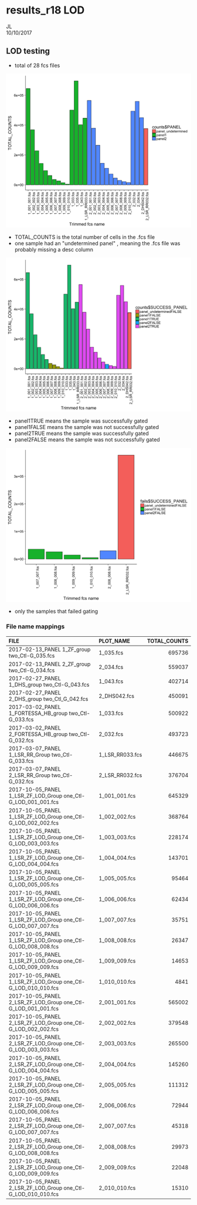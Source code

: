 # results_r18 LOD
JL  
10/10/2017  

##  LOD testing





- total of 28 fcs files

![](LOD_files/figure-html/unnamed-chunk-1-1.png)<!-- -->

- TOTAL_COUNTS is the total number of cells in the .fcs file
- one sample had an "undetermined panel" , meaning the .fcs file was probably missing a desc column


![](LOD_files/figure-html/unnamed-chunk-2-1.png)<!-- -->

- panel1TRUE means the sample was successfully gated
- panel1FALSE means the sample was not successfully gated
- panel2TRUE means the sample was successfully gated
- panel2FALSE means the sample was not successfully gated


![](LOD_files/figure-html/unnamed-chunk-3-1.png)<!-- -->



- only the samples that failed gating

### File name mappings 


|FILE                                                          |PLOT_NAME       | TOTAL_COUNTS|
|:-------------------------------------------------------------|:---------------|------------:|
|2017-02-13_PANEL 1_ZF_group two_Ctl-G_035.fcs                 |1_035.fcs       |       695736|
|2017-02-13_PANEL 2_ZF_group two_Ctl-G_034.fcs                 |2_034.fcs       |       559037|
|2017-02-27_PANEL 1_DHS_group two_Ctl-G_043.fcs                |1_043.fcs       |       402714|
|2017-02-27_PANEL 2_DHS_group two_Ctl_G_042.fcs                |2_DHS042.fcs    |       450091|
|2017-03-02_PANEL 1_FORTESSA_HB_group two_Ctl-G_033.fcs        |1_033.fcs       |       500922|
|2017-03-02_PANEL 2_FORTESSA_HB_group two_Ctl-G_032.fcs        |2_032.fcs       |       493723|
|2017-03-07_PANEL 1_LSR_RR_Group two_Ctl-G_033.fcs             |1_LSR_RR033.fcs |       446675|
|2017-03-07_PANEL 2_LSR_RR_Group two_Ctl-G_032.fcs             |2_LSR_RR032.fcs |       376704|
|2017-10-05_PANEL 1_LSR_ZF_LOD_Group one_Ctl-G_LOD_001_001.fcs |1_001_001.fcs   |       645329|
|2017-10-05_PANEL 1_LSR_ZF_LOD_Group one_Ctl-G_LOD_002_002.fcs |1_002_002.fcs   |       368764|
|2017-10-05_PANEL 1_LSR_ZF_LOD_Group one_Ctl-G_LOD_003_003.fcs |1_003_003.fcs   |       228174|
|2017-10-05_PANEL 1_LSR_ZF_LOD_Group one_Ctl-G_LOD_004_004.fcs |1_004_004.fcs   |       143701|
|2017-10-05_PANEL 1_LSR_ZF_LOD_Group one_Ctl-G_LOD_005_005.fcs |1_005_005.fcs   |        95464|
|2017-10-05_PANEL 1_LSR_ZF_LOD_Group one_Ctl-G_LOD_006_006.fcs |1_006_006.fcs   |        62434|
|2017-10-05_PANEL 1_LSR_ZF_LOD_Group one_Ctl-G_LOD_007_007.fcs |1_007_007.fcs   |        35751|
|2017-10-05_PANEL 1_LSR_ZF_LOD_Group one_Ctl-G_LOD_008_008.fcs |1_008_008.fcs   |        26347|
|2017-10-05_PANEL 1_LSR_ZF_LOD_Group one_Ctl-G_LOD_009_009.fcs |1_009_009.fcs   |        14653|
|2017-10-05_PANEL 1_LSR_ZF_LOD_Group one_Ctl-G_LOD_010_010.fcs |1_010_010.fcs   |         4841|
|2017-10-05_PANEL 2_LSR_ZF_LOD_Group one_Ctl-G_LOD_001_001.fcs |2_001_001.fcs   |       565002|
|2017-10-05_PANEL 2_LSR_ZF_LOD_Group one_Ctl-G_LOD_002_002.fcs |2_002_002.fcs   |       379548|
|2017-10-05_PANEL 2_LSR_ZF_LOD_Group one_Ctl-G_LOD_003_003.fcs |2_003_003.fcs   |       265500|
|2017-10-05_PANEL 2_LSR_ZF_LOD_Group one_Ctl-G_LOD_004_004.fcs |2_004_004.fcs   |       145260|
|2017-10-05_PANEL 2_LSR_ZF_LOD_Group one_Ctl-G_LOD_005_005.fcs |2_005_005.fcs   |       111312|
|2017-10-05_PANEL 2_LSR_ZF_LOD_Group one_Ctl-G_LOD_006_006.fcs |2_006_006.fcs   |        72944|
|2017-10-05_PANEL 2_LSR_ZF_LOD_Group one_Ctl-G_LOD_007_007.fcs |2_007_007.fcs   |        45318|
|2017-10-05_PANEL 2_LSR_ZF_LOD_Group one_Ctl-G_LOD_008_008.fcs |2_008_008.fcs   |        29973|
|2017-10-05_PANEL 2_LSR_ZF_LOD_Group one_Ctl-G_LOD_009_009.fcs |2_009_009.fcs   |        22048|
|2017-10-05_PANEL 2_LSR_ZF_LOD_Group one_Ctl-G_LOD_010_010.fcs |2_010_010.fcs   |        15310|


